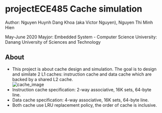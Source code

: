 # projectECE485 Cache simulation
Author: Nguyen Huynh Dang Khoa (aka Victor Nguyen), Nguyen Thi Minh Hien  

May-June 2020
Mayjor: Embedded System - Computer Science
University: Danang University of Sciences and Technology  
## About
- This project is about cache design and simulation. The goal is to design and similate 2 L1 caches: instruction cache and data cache which are backed by a shared L2 cache.  
![cache_image]()
- Instruction cache specification: 2-way associative, 16K sets, 64-byte line.
- Data cache specification: 4-way associative, 16K sets, 64-byte line.
- Both cache use LRU replacement policy, the order of cache is inclusive.

